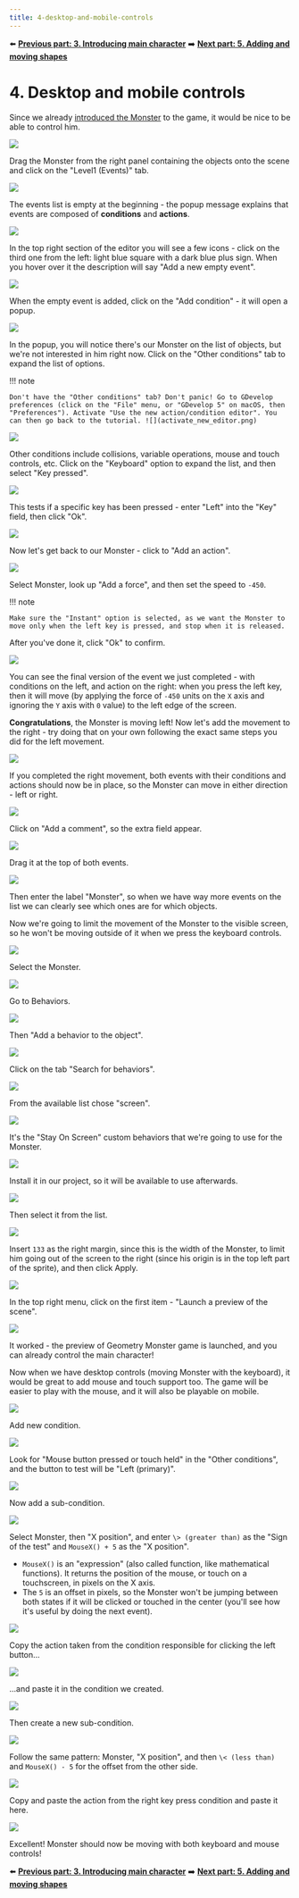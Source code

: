 ```yaml
---
title: 4-desktop-and-mobile-controls
---
```

⬅️ **[Previous part: 3. Introducing main character](/gdevelop5/tutorials/geometry-monster/3-introducing-main-character)** ➡️ **[Next part: 5. Adding and moving shapes](/gdevelop5/tutorials/geometry-monster/5-adding-and-moving-shapes)**

# 4. Desktop and mobile controls

Since we already [introduced the Monster](/gdevelop5/tutorials/geometry-monster/3-introducing-main-character) to the game, it would be nice to be able to control him.

![](28_5.png)

Drag the Monster from the right panel containing the objects onto the scene and click on the "Level1 (Events)" tab.

![](30.png)

The events list is empty at the beginning - the popup message explains that events are composed of **conditions** and **actions**.

![](31.png)

In the top right section of the editor you will see a few icons - click on the third one from the left: light blue square with a dark blue plus sign. When you hover over it the description will say "Add a new empty event".

![](32.png)

When the empty event is added, click on the "Add condition" - it will open a popup.

![](33.png)

In the popup, you will notice there's our Monster on the list of objects, but we're not interested in him right now. Click on the "Other conditions" tab to expand the list of options.

!!! note

    Don't have the "Other conditions" tab? Don't panic! Go to GDevelop preferences (click on the "File" menu, or "GDevelop 5" on macOS, then "Preferences"). Activate "Use the new action/condition editor". You can then go back to the tutorial. ![](activate_new_editor.png)

![](34.png)

Other conditions include collisions, variable operations, mouse and touch controls, etc. Click on the "Keyboard" option to expand the list, and then select "Key pressed".

![](35_5.png)

This tests if a specific key has been pressed - enter "Left" into the "Key" field, then click "Ok".

![](37.png)

Now let's get back to our Monster - click to "Add an action".

![](38.png)

Select Monster, look up "Add a force", and then set the speed to `-450`.

!!! note

    Make sure the "Instant" option is selected, as we want the Monster to move only when the left key is pressed, and stop when it is released.

After you've done it, click "Ok" to confirm.

![](45.png)

You can see the final version of the event we just completed - with conditions on the left, and action on the right: when you press the left key, then it will move (by applying the force of `-450` units on the `X` axis and ignoring the `Y` axis with `0` value) to the left edge of the screen.

**Congratulations**, the Monster is moving left! Now let's add the movement to the right - try doing that on your own following the exact same steps you did for the left movement.

![](51.png)

If you completed the right movement, both events with their conditions and actions should now be in place, so the Monster can move in either direction - left or right.

![](52.png)

Click on "Add a comment", so the extra field appear.

![](53.png)

Drag it at the top of both events.

![](54.png)

Then enter the label "Monster", so when we have way more events on the list we can clearly see which ones are for which objects.

Now we're going to limit the movement of the Monster to the visible screen, so he won't be moving outside of it when we press the keyboard controls.

![](54_1.png)

Select the Monster.

![](54_2.png)

Go to Behaviors.

![](54_3.png)

Then "Add a behavior to the object".

![](54_4.png)

Click on the tab "Search for behaviors".

![](54_5.png)

From the available list chose "screen".

![](54_6.png)

It's the "Stay On Screen" custom behaviors that we're going to use for the Monster.

![](54_7.png)

Install it in our project, so it will be available to use afterwards.

![](54_8.png)

Then select it from the list.

![](54_9.png)

Insert `133` as the right margin, since this is the width of the Monster, to limit him going out of the screen to the right (since his origin is in the top left part of the sprite), and then click Apply.

![](55.png)

In the top right menu, click on the first item - "Launch a preview of the scene".

![](56.png)

It worked - the preview of Geometry Monster game is launched, and you can already control the main character!

Now when we have desktop controls (moving Monster with the keyboard), it would be great to add mouse and touch support too. The game will be easier to play with the mouse, and it will also be playable on mobile.

![](56_1.png)

Add new condition.

![](56_2.png)

Look for "Mouse button pressed or touch held" in the "Other conditions", and the button to test will be "Left (primary)".

![](56_3.png)

Now add a sub-condition.

![](4-desktop-and-mobile-controls/pasted/20220129-155954.png)

Select Monster, then "X position", and enter `\> (greater than)` as the "Sign of the test" and `MouseX() + 5` as the "X position".

* `MouseX()` is an "expression" (also called function, like mathematical functions). It returns the position of the mouse, or touch on a touchscreen, in pixels on the X axis.
* The `5` is an offset in pixels, so the Monster won't be jumping between both states if it will be clicked or touched in the center (you'll see how it's useful by doing the next event).

![](56_5.png)

Copy the action taken from the condition responsible for clicking the left button...

![](56_6.png)

...and paste it in the condition we created.

![](56_7.png)

Then create a new sub-condition.

![](4-desktop-and-mobile-controls/pasted/20220129-160153.png)

Follow the same pattern: Monster, "X position", and then `\< (less than)` and `MouseX() - 5` for the offset from the other side.

![](56_9.png)

Copy and paste the action from the right key press condition and paste it here.

![](56_10.png)

Excellent! Monster should now be moving with both keyboard and mouse controls!

⬅️ **[Previous part: 3. Introducing main character](/gdevelop5/tutorials/geometry-monster/3-introducing-main-character)** ➡️ **[Next part: 5. Adding and moving shapes](/gdevelop5/tutorials/geometry-monster/5-adding-and-moving-shapes)**

